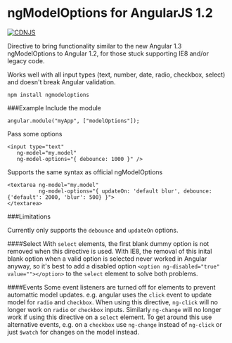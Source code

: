 ngModelOptions for AngularJS 1.2
================================
[![CDNJS](https://img.shields.io/cdnjs/v/ngmodeloptions.svg)](https://cdnjs.com/libraries/ngmodeloptions)

Directive to bring functionality similar to the new Angular 1.3 ngModelOptions to Angular 1.2, for those stuck supporting IE8 and/or legacy code.

Works well with all input types (text, number, date, radio, checkbox, select) and doesn't break Angular validation.

`npm install ngmodeloptions`

###Example
Include the module
    
    angular.module("myApp", ["modelOptions"]);
    
Pass some options

	<input type="text"
	   ng-model="my.model"
	   ng-model-options="{ debounce: 1000 }" />

Supports the same syntax as official ngModelOptions

	<textarea ng-model="my.model"
			  ng-model-options="{ updateOn: 'default blur', debounce: {'default': 2000, 'blur': 500} }">
	</textarea>


###Limitations

Currently only supports the `debounce` and `updateOn` options.

####Select
 With `select` elements, the first blank dummy option is not removed when this directive is used. With IE8, the removal of this inital blank option when a valid option is selected never worked in Angular anyway, so it's best to add a disabled option `<option ng-disabled="true" value=""></option>` to the `select` element to solve both problems.
 
####Events
Some event listeners are turned off for elements to prevent automattic model updates. e.g. angular uses the `click` event to update model for `radio` and `checkbox`. When using this directive, `ng-click` will no longer work on `radio` or `checkbox` inputs. Similarly `ng-change` will no longer work if using this directive on a `select` element. To get around this use alternative events, e.g. on a `checkbox` use `ng-change` instead of `ng-click` or just `$watch` for changes on the model instead. 
